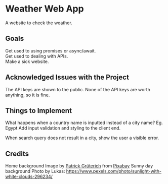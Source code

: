 # Weather Web App

A website to check the weather.

## Goals

Get used to using promises or async/await.  
Get used to dealing with APIs.  
Make a sick website.

## Acknowledged Issues with the Project

The API keys are shown to the public. None of the API keys are worth anything, so it is fine.

## Things to Implement

What happens when a country name is inputted instead of a city name? Eg. Egypt
Add input validation and styling to the client end.

When search query does not result in a city, show the user a visible error.

## Credits

Home background Image by <a href="https://pixabay.com/users/knipsling-8647595/?utm_source=link-attribution&utm_medium=referral&utm_campaign=image&utm_content=3820363">Patrick Grüterich</a> from <a href="https://pixabay.com//?utm_source=link-attribution&utm_medium=referral&utm_campaign=image&utm_content=3820363">Pixabay</a>
Sunny day background Photo by Lukas: https://www.pexels.com/photo/sunlight-with-white-clouds-296234/
